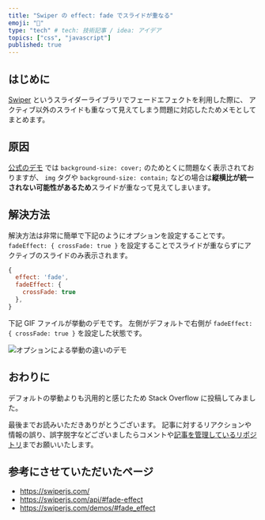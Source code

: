 ```yaml
---
title: "Swiper の effect: fade でスライドが重なる"
emoji: "🌠"
type: "tech" # tech: 技術記事 / idea: アイデア
topics: ["css", "javascript"]
published: true
---
```


## はじめに

[Swiper](https://swiperjs.com/) というスライダーライブラリでフェードエフェクトを利用した際に、
アクティブ以外のスライドも重なって見えてしまう問題に対応したためメモとしてまとめます。

## 原因

[公式のデモ](https://swiperjs.com/demos/#fade_effect) では `background-size: cover;` のためとくに問題なく表示されておりますが、
`img` タグや `background-size: contain;` などの場合は**縦横比が統一されない可能性があるため**スライドが重なって見えてしまいます。

## 解決方法

解決方法は非常に簡単で下記のようにオプションを設定することです。
`fadeEffect: { crossFade: true }` を設定することでスライドが重ならずにアクティブのスライドのみ表示されます。

```js
{
  effect: 'fade',
  fadeEffect: {
    crossFade: true
  },
}
```

下記 GIF ファイルが挙動のデモです。
左側がデフォルトで右側が `fadeEffect: { crossFade: true }` を設定した状態です。

![オプションによる挙動の違いのデモ](https://ytk6565.s3-ap-northeast-1.amazonaws.com/zenn.dev/swiper-effect-fade/demo.gif)

## おわりに

デフォルトの挙動よりも汎用的と感じたため Stack Overflow に投稿してみました。

最後までお読みいただきありがとうございます。
記事に対するリアクションや情報の誤り、誤字脱字などございましたらコメントや[記事を管理しているリポジトリ](https://github.com/ytk6565/zenn-docs)までお願いいたします。

## 参考にさせていただいたページ

- https://swiperjs.com/
- https://swiperjs.com/api/#fade-effect
- https://swiperjs.com/demos/#fade_effect
